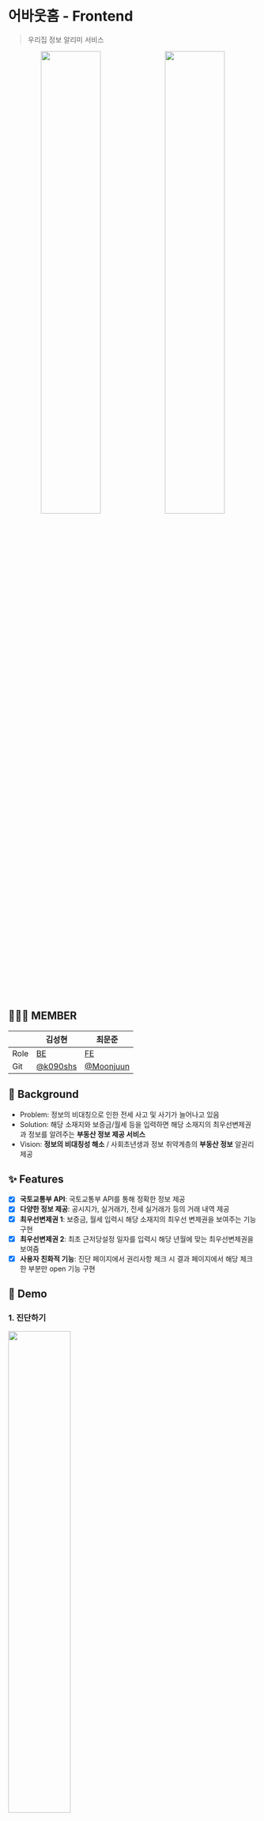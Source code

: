 # 어바웃홈 - Frontend

> 우리집 정보 알리미 서비스

<div align="center">
<img src="https://user-images.githubusercontent.com/98331852/241625890-ec9c9d5e-23b7-41b4-8c0b-ce4812d8a04b.png" width="49%">
<img src="https://user-images.githubusercontent.com/98331852/241626232-a34f50cc-5dba-4fbf-8b53-06d16b889aaa.png" width="49%">
</div>

## 👨🏻‍💻 MEMBER

|      | 김성현                                          | 최문준                                             |
| ---- | ----------------------------------------------- | -------------------------------------------------- |
| Role | [BE](https://github.com/k0905shs/about-home-BE) | [FE](https://github.com/Moonjuun/my_home_frontend) |
| Git  | [@k090shs](https://github.com/k0905shs)         | [@Moonjuun](https://github.com/Moonjuun)           |

## 🤔 Background

- Problem: 정보의 비대칭으로 인한 전세 사고 및 사기가 늘어나고 있음
- Solution: 해당 소재지와 보증금/월세 등을 입력하면 해당 소재지의 최우선변제권과 정보를 알려주는 **부동산 정보 제공 서비스**
- Vision: **정보의 비대칭성 해소** / 사회초년생과 정보 취약계층의 **부동산 정보** 알권리 제공

## ✨ Features

- [x] **국토교통부 API**: 국토교통부 API를 통해 정확한 정보 제공
- [x] **다양한 정보 제공**: 공시지가, 실거래가, 전세 실거래가 등의 거래 내역 제공
- [x] **최우선변제권 1**: 보증금, 월세 입력시 해당 소재지의 최우선 변제권을 보여주는 기능 구현
- [x] **최우선변제권 2**: 최초 근저당설정 일자를 입력시 해당 년월에 맞는 최우선변제권을 보여줌
- [x] **사용자 친화적 기능**: 진단 페이지에서 권리사항 체크 시 결과 페이지에서 해당 체크한 부분만 open 기능 구현

## 🔮 Demo

### 1. 진단하기

<img src="https://user-images.githubusercontent.com/98331852/241632586-58fb1e70-3659-4cd9-96b4-b28861fa4799.png" width="50%">

- 해당 input에 값 입력

### 2. 결과 페이지 - 거래가 확인

<div align="center">
<img src="https://user-images.githubusercontent.com/98331852/241632668-7cd6c820-a098-466e-9aa9-cb31266863f3.png" width="40%">
<img src="https://user-images.githubusercontent.com/98331852/241632725-423701ce-0898-4096-97cb-4476866ca7ec.png" width="55%">
</div>

- 공시지가, 실거래가, 전세가 및 각 거래별 상세 거래 확인 가능

### 3. 결과 페이지 - 고액 체납자 확인

<img src="https://user-images.githubusercontent.com/98331852/241635435-c8ad665c-c818-4791-85c1-5b26cf0de151.png" width="50%">

### 4. 결과 페이지 - 확인사항

<img src="https://user-images.githubusercontent.com/98331852/241632856-d28f5834-1ac0-45ce-919d-f9a9fb0559c1.png" width="50%">
- 최우선변제권, 그 외 권리사항 확인 가능

## 🛠 Tech Stack

### Frontend

`React`, `Next.JS`, `BootStrap`, `Recharts`, `styled-components`, `Responsive Web`, `AWS EC2`

## Site

https://about-home.net

## Getting Started

### Install

```bash
$ npm i
```

### Build

```bash
$ npm run build
```

### Start

```bash
$ npm start
```

## Directory

```bash
├── public
├── src
│   └── Layout
├── pages # 페이지 관리
│   ├── components # 컴포넌트
│   ├── api # 서버 통신 함수
│   ├── _app.js
│   └── index.js
├── utils # 유틸 함수
├── styles # 스타일링 관련
│
└── ....etc
```

## Version

- 1.0.0 첫 배포 2023-05-23
- 1.1.0 진단페이지 등기부등본 X 컴포넌트 추가 2023-05-30
- 1.1.1 결과페이지 거래내역 없을시 노출되는 문구 시안성 개선 2023-05-30
- 1.2.1 공지사항 페이지 추가 2023-06-27
- 1.2.2 주소 선택시 공백 노출 수정 2023-06-27
